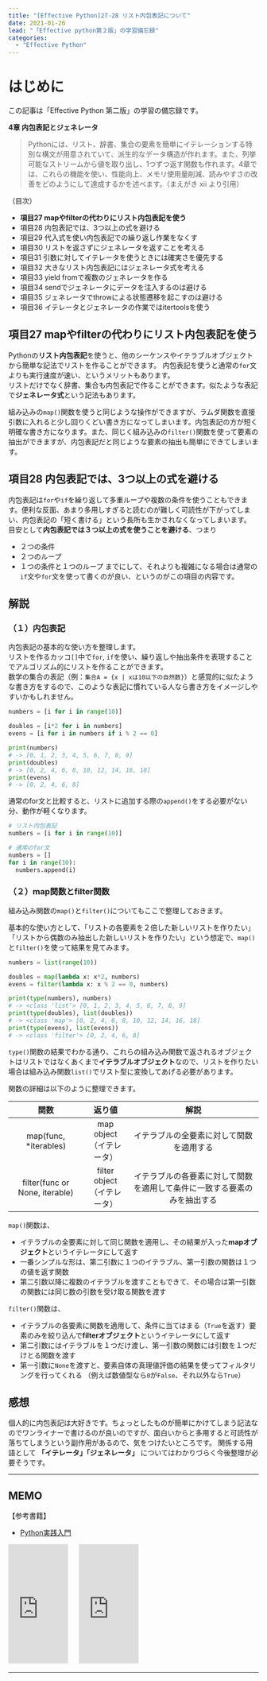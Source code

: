 ```yaml
---
title: "[Effective Python]27-28 リスト内包表記について"
date: 2021-01-26
lead: "「Effective python第２版」の学習備忘録"
categories:
  - "Effective Python"
---
```


# はじめに
この記事は「Effective Python 第二版」の学習の備忘録です。

**4章 内包表記とジェネレータ**  
>Pythonには、リスト、辞書、集合の要素を簡単にイテレーションする特別な構文が用意されていて、派生的なデータ構造が作れます。また、列挙可能なストリームから値を取り出し、1つずつ返す関数も作れます。4章では、これらの機能を使い、性能向上、メモリ使用量削減、読みやすさの改善をどのようにして達成するかを述べます。（まえがき xii より引用）

（目次）  
- **項目27 mapやfilterの代わりにリスト内包表記を使う**
- 項目28 内包表記では、3つ以上の式を避ける  
- 項目29 代入式を使い内包表記での繰り返し作業をなくす  
- 項目30 リストを返さずにジェネレータを返すことを考える  
- 項目31 引数に対してイテレータを使うときには確実さを優先する  
- 項目32 大きなリスト内包表記にはジェネレータ式を考える  
- 項目33 yield fromで複数のジェネレータを作る  
- 項目34 sendでジェネレータにデータを注入するのは避ける  
- 項目35 ジェネレータでthrowによる状態遷移を起こすのは避ける  
- 項目36 イテレータとジェネレータの作業ではitertoolsを使う  



## 項目27 mapやfilterの代わりにリスト内包表記を使う
Pythonの**リスト内包表記**を使うと、他のシーケンスやイテラブルオブジェクトから簡単な記法でリストを作ることができます。 
内包表記を使うと通常の`for`文よりも実行速度が速い、というメリットもあります。  
リストだけでなく辞書、集合も内包表記で作ることができます。似たような表記で**ジェネレータ式**という記法もあります。

組み込みの`map()`関数を使うと同じような操作ができますが、ラムダ関数を直接引数に入れると少し回りくどい書き方になってしまいます。内包表記の方が短く明確な書き方になります。また、同じく組み込みの`filter()`関数を使って要素の抽出ができますが、内包表記だと同じような要素の抽出も簡単にできてしまいます。


## 項目28 内包表記では、3つ以上の式を避ける
内包表記は`for`や`if`を繰り返して多重ループや複数の条件を使うこともできます。便利な反面、あまり多用しすぎると読むのが難しく可読性が下がってしまい、内包表記の「短く書ける」という長所も生かされなくなってしまいます。  
目安として**内包表記では３つ以上の式を使うことを避ける**、つまり
- ２つの条件
- ２つのループ
- １つの条件と１つのループ
までにして、それよりも複雑になる場合は通常の`if`文や`for`文を使って書くのが良い、というのがこの項目の内容です。


## 解説
### （１）内包表記
内包表記の基本的な使い方を整理します。  
リストを作るカッコ`[]`中で`for`, `if`を使い、繰り返しや抽出条件を表現することでアルゴリズム的にリストを作ることができます。  
数学の集合の表記（例：`集合A = {x | xは10以下の自然数}`）と感覚的に似たような書き方をするので、このような表記に慣れている人なら書き方をイメージしやすいかもしれません。

```python
numbers = [i for i in range(10)]

doubles = [i*2 for i in numbers]
evens = [i for i in numbers if i % 2 == 0]

print(numbers)
# -> [0, 1, 2, 3, 4, 5, 6, 7, 8, 9]
print(doubles)
# -> [0, 2, 4, 6, 8, 10, 12, 14, 16, 18]
print(evens)
# -> [0, 2, 4, 6, 8]
```

通常のfor文と比較すると、リストに追加する際の`append()`をする必要がない分、動作が軽くなります。

```python
# リスト内包表記
numbers = [i for i in range(10)]

# 通常のfor文
numbers = []
for i in range(10):
  numbers.append(i)
```


### （２）map関数とfilter関数
組み込み関数の`map()`と`filter()`についてもここで整理しておきます。

基本的な使い方として、「リストの各要素を２倍した新しいリストを作りたい」「リストから偶数のみ抽出した新しいリストを作りたい」という想定で、`map()`と`filter()`を使って結果を見てみます。

```python
numbers = list(range(10))

doubles = map(lambda x: x*2, numbers)
evens = filter(lambda x: x % 2 == 0, numbers)

print(type(numbers), numbers)
# -> <class 'list'> [0, 1, 2, 3, 4, 5, 6, 7, 8, 9]
print(type(doubles), list(doubles))
# -> <class 'map'> [0, 2, 4, 6, 8, 10, 12, 14, 16, 18]
print(type(evens), list(evens))
# -> <class 'filter'> [0, 2, 4, 6, 8]
```

`type()`関数の結果でわかる通り、これらの組み込み関数で返されるオブジェクトはリストではなくあくまで**イテラブルオブジェクト**なので、リストを作りたい場合は組み込み関数`list()`でリスト型に変換してあげる必要があります。

関数の詳細は以下のように整理できます。

| 関数 | 返り値 | 解説 |  
| :---: | :---: | :---: |  
| map(func, *iterables) | map object<br>（イテレータ） | イテラブルの全要素に対して関数を適用する | 
| filter(func or None, iterable)  | filter object<br>（イテレータ） | イテラブルの各要素に対して関数を適用して条件に一致する要素のみを抽出する |


`map()`関数は、
- イテラブルの全要素に対して同じ関数を適用し、その結果が入った**mapオブジェクト**というイテレータにして返す
- 一番シンプルな形は、第二引数に１つのイテラブル、第一引数の関数は１つの値を返す関数
- 第二引数以降に複数のイテラブルを渡すこともできて、その場合は第一引数の関数には同じ数の引数を受け取る関数を渡す

`filter()`関数は、
- イテラブルの各要素に関数を適用して、条件に当てはまる（`True`を返す）要素のみを絞り込んで**filterオブジェクト**というイテレータにして返す
- 第二引数にはイテラブルを１つだけ渡し、第一引数の関数には引数を１つだけとる関数を渡す
- 第一引数に`None`を渡すと、要素自体の真理値評価の結果を使ってフィルタリングを行ってくれる
（例えば数値型なら`0`が`False`、それ以外なら`True`）



## 感想
個人的に内包表記は大好きです。ちょっとしたものが簡単にかけてしまう記法なのでワンライナーで書けるのが良いのですが、面白いからと多用すると可読性が落ちてしまうという副作用があるので、気をつけたいところです。
関係する用語として **「イテレータ」「ジェネレータ」** についてはわかりづらく今後整理が必要そうです。


---
## MEMO
【参考書籍】
- [Python実践入門](https://www.amazon.co.jp/Python%E5%AE%9F%E8%B7%B5%E5%85%A5%E9%96%80-%E8%A8%80%E8%AA%9E%E3%81%AE%E5%8A%9B%E3%82%92%E5%BC%95%E3%81%8D%E5%87%BA%E3%81%97%E3%80%81%E9%96%8B%E7%99%BA%E5%8A%B9%E7%8E%87%E3%82%92%E9%AB%98%E3%82%81%E3%82%8B-WEB-PRESS-plus-ebook/dp/B0842JDVBZ)

<iframe style="width:120px;height:240px;" marginwidth="0" marginheight="0" scrolling="no" frameborder="0" src="https://rcm-fe.amazon-adsystem.com/e/cm?ref=qf_sp_asin_til&t=massasquash08-22&m=amazon&o=9&p=8&l=as1&IS1=1&detail=1&asins=4873119170&linkId=b01ad363c615cc9408dfcc360b1a85de&bc1=ffffff&amp;lt1=_top&fc1=333333&lc1=0066c0&bg1=ffffff&f=ifr"></iframe>
　
<iframe style="width:120px;height:240px;" marginwidth="0" marginheight="0" scrolling="no" frameborder="0" src="https://rcm-fe.amazon-adsystem.com/e/cm?ref=qf_sp_asin_til&t=massasquash08-22&m=amazon&o=9&p=8&l=as1&IS1=1&detail=1&asins=B0842JDVBZ&linkId=25d949cbd1c5fb4187836e2a7ab30cb3&bc1=ffffff&amp;lt1=_top&fc1=333333&lc1=0066c0&bg1=ffffff&f=ifr"></iframe>

---
